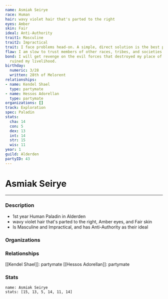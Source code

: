 ```yaml
---
name: Asmiak Seirye
race: Human
hair: wavy violet hair that's parted to the right
eyes: Amber
skin: Fair
ideal: Anti-Authority
trait1: Masculine
trait2: Impractical
trait: I face problems head-on. A simple, direct solution is the best path to success.
flaw: I am slow to trust members of other races, tribes, and societies.
bond: I will get revenge on the evil forces that destroyed my place of business and
  ruined my livelihood.
birthday:
  numeric: 3/28
  written: 28th of Melorent
relationships:
- name: Kendel Shael
  type: partymate
- name: Hessos Adorellan
  type: partymate
organizations: []
track: Exploration
spec: Paladin
stats:
  cha: 14
  con: 5
  dex: 13
  int: 14
  str: 15
  wis: 11
year: 1
guild: Alderden
partyID: 43
---
```

# Asmiak Seirye
---
### Description
- 1st year Human Paladin in Alderden
- wavy violet hair that's parted to the right, Amber eyes, and Fair skin
- Is Masculine and Impractical, and has Anti-Authority as their ideal

### Organizations
### Relationships
[[Kendel Shael]]: partymate
[[Hessos Adorellan]]: partymate
### Stats
```statblock
name: Asmiak Seirye
stats: [15, 13, 5, 14, 11, 14]
```